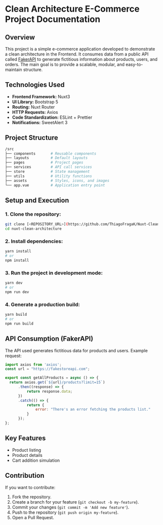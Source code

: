 # Clean Architecture E-Commerce Project Documentation

## Overview

This project is a simple e-commerce application developed to demonstrate a clean architecture in the Frontend. It consumes data from a public API called [FakerAPI](https://fakerapi.it/) to generate fictitious information about products, users, and orders. The main goal is to provide a scalable, modular, and easy-to-maintain structure.

## Technologies Used

- **Frontend Framework:** Nuxt3
- **UI Library:** Bootstrap 5
- **Routing:** Nuxt Router
- **HTTP Requests:** Axios
- **Code Standardization:** ESLint + Prettier
- **Notifications:** SweetAlert 3

## Project Structure

```sh
/src
├── components       # Reusable components
├── layouts          # Default layouts
├── pages            # Project pages
├── services         # API call services
├── store            # State management
├── utils            # Utility functions
├── assets           # Styles, icons, and images
└── app.vue          # Application entry point
```

## Setup and Execution

### 1. Clone the repository:

```sh
git clone [<REPOSITORY_URL>](https://github.com/ThiagoFragaK/Nuxt-Clean-Architecture)
cd nuxt-clean-architecture
```

### 2. Install dependencies:

```sh
yarn install
# or
npm install
```

### 3. Run the project in development mode:

```sh
yarn dev
# or
npm run dev
```

### 4. Generate a production build:

```sh
yarn build
# or
npm run build
```

## API Consumption (FakerAPI)

The API used generates fictitious data for products and users. Example request:

```js
import axios from 'axios';
const url = "https://fakestoreapi.com";

export const getAllProducts = async () => {
  return axios.get(`${url}/products?limit=15`)
      .then((response) => {
          return response.data;
      })
      .catch(() => {
          return {
              error: "There's an error fetching the products list."
          }
      });
};
```

## Key Features

- Product listing
- Product details
- Cart addition simulation

## Contribution

If you want to contribute:

1. Fork the repository.
2. Create a branch for your feature (`git checkout -b my-feature`).
3. Commit your changes (`git commit -m 'Add new feature'`).
4. Push to the repository (`git push origin my-feature`).
5. Open a Pull Request.

